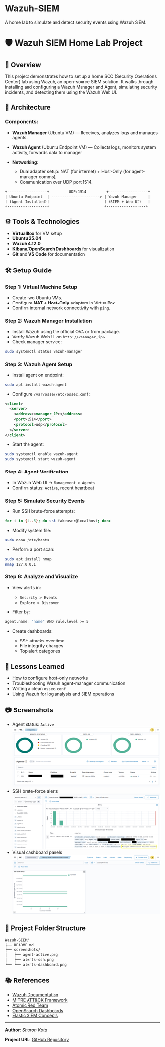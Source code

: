 # Wazuh-SIEM
A home lab to simulate and detect security events using Wazuh SIEM.


# 🛡️ Wazuh SIEM Home Lab Project

## 📌 Overview

This project demonstrates how to set up a home SOC (Security Operations Center) lab using Wazuh, an open-source SIEM solution. It walks through installing and configuring a Wazuh Manager and Agent, simulating security incidents, and detecting them using the Wazuh Web UI.

## 🧱 Architecture

### Components:

* **Wazuh Manager** (Ubuntu VM) — Receives, analyzes logs and manages agents.
* **Wazuh Agent** (Ubuntu Endpoint VM) — Collects logs, monitors system activity, forwards data to manager.
* **Networking**:

  * Dual adapter setup: NAT (for internet) + Host-Only (for agent-manager comms).
  * Communication over UDP port 1514.

```
+------------------+         UDP:1514         +------------------+
| Ubuntu Endpoint  | ----------------------> | Wazuh Manager     |
| (Agent Installed)|                         | (SIEM + Web UI)   |
+------------------+                         +------------------+
```

## ⚙️ Tools & Technologies

* **VirtualBox** for VM setup
* **Ubuntu 25.04**
* **Wazuh 4.12.0**
* **Kibana/OpenSearch Dashboards** for visualization
* **Git** and **VS Code** for documentation

## 🛠️ Setup Guide

### Step 1: Virtual Machine Setup

* Create two Ubuntu VMs.
* Configure **NAT + Host-Only** adapters in VirtualBox.
* Confirm internal network connectivity with `ping`.

### Step 2: Wazuh Manager Installation

* Install Wazuh using the official OVA or from package.
* Verify Wazuh Web UI on `http://<manager_ip>`
* Check manager service:

```bash
sudo systemctl status wazuh-manager
```

### Step 3: Wazuh Agent Setup

* Install agent on endpoint:

```bash
sudo apt install wazuh-agent
```

* Configure `/var/ossec/etc/ossec.conf`:

```xml
<client>
  <server>
    <address><manager_IP></address>
    <port>1514</port>
    <protocol>udp</protocol>
  </server>
</client>
```

* Start the agent:

```bash
sudo systemctl enable wazuh-agent
sudo systemctl start wazuh-agent
```

### Step 4: Agent Verification

* In Wazuh Web UI → `Management > Agents`
* Confirm status: `Active`, recent heartbeat

### Step 5: Simulate Security Events

* Run SSH brute-force attempts:

```bash
for i in {1..5}; do ssh fakeuser@localhost; done
```

* Modify system file:

```bash
sudo nano /etc/hosts
```

* Perform a port scan:

```bash
sudo apt install nmap
nmap 127.0.0.1
```

### Step 6: Analyze and Visualize

* View alerts in:

  * `Security > Events`
  * `Explore > Discover`
* Filter by:

```bash
agent.name: "name" AND rule.level >= 5
```

* Create dashboards:

  * SSH attacks over time
  * File integrity changes
  * Top alert categories

## 🧠 Lessons Learned

* How to configure host-only networks
* Troubleshooting Wazuh agent-manager communication
* Writing a clean `ossec.conf`
* Using Wazuh for log analysis and SIEM operations

## 📷 Screenshots

* Agent status: `Active` ![Agent Active](screenshots/agent-active.png)
* SSH brute-force alerts ![Alert View](screenshots/alerts-ssh.png)
* Visual dashboard panels ![Alert Dashboard](screenshots/alerts-dashboard.png)

## 📁 Project Folder Structure

```
Wazuh-SIEM/
├── README.md
├── screenshots/
│   ├── agent-active.png
│   ├── alerts-ssh.png
└── └── alerts-dashboard.png
```

## 📚 References

* [Wazuh Documentation](https://documentation.wazuh.com/current/index.html)
* [MITRE ATT\&CK Framework](https://attack.mitre.org/)
* [Atomic Red Team](https://github.com/redcanaryco/atomic-red-team)
* [OpenSearch Dashboards](https://opensearch.org/)
* [Elastic SIEM Concepts](https://www.elastic.co/guide/en/security/current/overview.html)

---

**Author**: *Sharon Kota*

**Project URL**: [GitHub Repository](https://github.com/shaaronn/Wazuh-SIEM)
